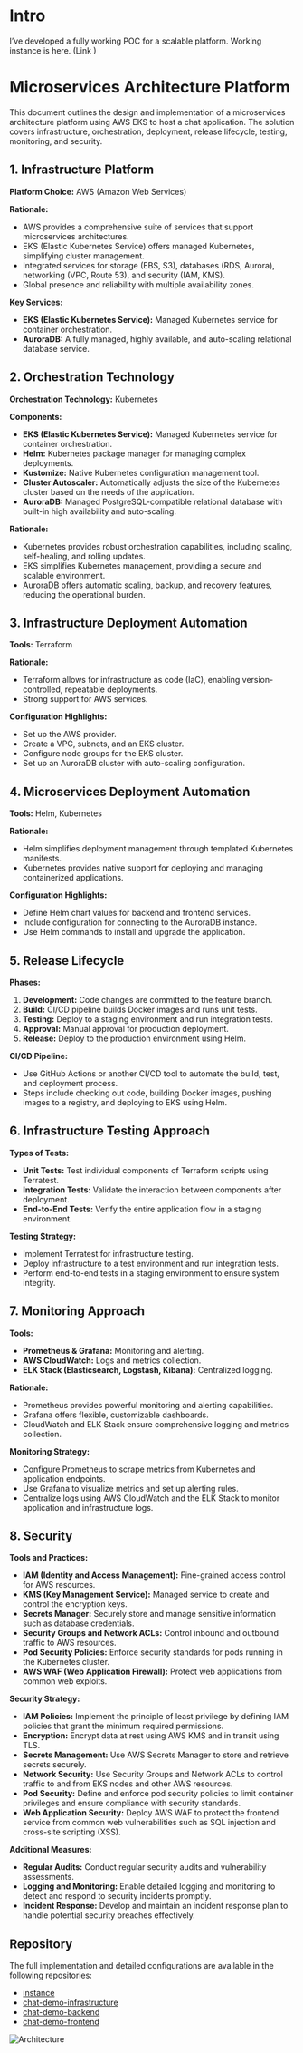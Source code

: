 # Intro

I’ve developed a fully working POC for a scalable platform. Working instance is here. (Link )

# Microservices Architecture Platform

This document outlines the design and implementation of a microservices architecture platform using AWS EKS to host a chat application. The solution covers infrastructure, orchestration, deployment, release lifecycle, testing, monitoring, and security.

## 1. Infrastructure Platform

**Platform Choice:** AWS (Amazon Web Services)

**Rationale:**
- AWS provides a comprehensive suite of services that support microservices architectures.
- EKS (Elastic Kubernetes Service) offers managed Kubernetes, simplifying cluster management.
- Integrated services for storage (EBS, S3), databases (RDS, Aurora), networking (VPC, Route 53), and security (IAM, KMS).
- Global presence and reliability with multiple availability zones.

**Key Services:**
- **EKS (Elastic Kubernetes Service):** Managed Kubernetes service for container orchestration.
- **AuroraDB:** A fully managed, highly available, and auto-scaling relational database service.

## 2. Orchestration Technology

**Orchestration Technology:** Kubernetes

**Components:**
- **EKS (Elastic Kubernetes Service):** Managed Kubernetes service for container orchestration.
- **Helm:** Kubernetes package manager for managing complex deployments.
- **Kustomize:** Native Kubernetes configuration management tool.
- **Cluster Autoscaler:** Automatically adjusts the size of the Kubernetes cluster based on the needs of the application.
- **AuroraDB:** Managed PostgreSQL-compatible relational database with built-in high availability and auto-scaling.

**Rationale:**
- Kubernetes provides robust orchestration capabilities, including scaling, self-healing, and rolling updates.
- EKS simplifies Kubernetes management, providing a secure and scalable environment.
- AuroraDB offers automatic scaling, backup, and recovery features, reducing the operational burden.

## 3. Infrastructure Deployment Automation

**Tools:** Terraform

**Rationale:**
- Terraform allows for infrastructure as code (IaC), enabling version-controlled, repeatable deployments.
- Strong support for AWS services.

**Configuration Highlights:**
- Set up the AWS provider.
- Create a VPC, subnets, and an EKS cluster.
- Configure node groups for the EKS cluster.
- Set up an AuroraDB cluster with auto-scaling configuration.

## 4. Microservices Deployment Automation

**Tools:** Helm, Kubernetes

**Rationale:**
- Helm simplifies deployment management through templated Kubernetes manifests.
- Kubernetes provides native support for deploying and managing containerized applications.

**Configuration Highlights:**
- Define Helm chart values for backend and frontend services.
- Include configuration for connecting to the AuroraDB instance.
- Use Helm commands to install and upgrade the application.

## 5. Release Lifecycle

**Phases:**
1. **Development:** Code changes are committed to the feature branch.
2. **Build:** CI/CD pipeline builds Docker images and runs unit tests.
3. **Testing:** Deploy to a staging environment and run integration tests.
4. **Approval:** Manual approval for production deployment.
5. **Release:** Deploy to the production environment using Helm.

**CI/CD Pipeline:**
- Use GitHub Actions or another CI/CD tool to automate the build, test, and deployment process.
- Steps include checking out code, building Docker images, pushing images to a registry, and deploying to EKS using Helm.

## 6. Infrastructure Testing Approach

**Types of Tests:**
- **Unit Tests:** Test individual components of Terraform scripts using Terratest.
- **Integration Tests:** Validate the interaction between components after deployment.
- **End-to-End Tests:** Verify the entire application flow in a staging environment.

**Testing Strategy:**
- Implement Terratest for infrastructure testing.
- Deploy infrastructure to a test environment and run integration tests.
- Perform end-to-end tests in a staging environment to ensure system integrity.

## 7. Monitoring Approach

**Tools:**
- **Prometheus & Grafana:** Monitoring and alerting.
- **AWS CloudWatch:** Logs and metrics collection.
- **ELK Stack (Elasticsearch, Logstash, Kibana):** Centralized logging.

**Rationale:**
- Prometheus provides powerful monitoring and alerting capabilities.
- Grafana offers flexible, customizable dashboards.
- CloudWatch and ELK Stack ensure comprehensive logging and metrics collection.

**Monitoring Strategy:**
- Configure Prometheus to scrape metrics from Kubernetes and application endpoints.
- Use Grafana to visualize metrics and set up alerting rules.
- Centralize logs using AWS CloudWatch and the ELK Stack to monitor application and infrastructure logs.

## 8. Security

**Tools and Practices:**
- **IAM (Identity and Access Management):** Fine-grained access control for AWS resources.
- **KMS (Key Management Service):** Managed service to create and control the encryption keys.
- **Secrets Manager:** Securely store and manage sensitive information such as database credentials.
- **Security Groups and Network ACLs:** Control inbound and outbound traffic to AWS resources.
- **Pod Security Policies:** Enforce security standards for pods running in the Kubernetes cluster.
- **AWS WAF (Web Application Firewall):** Protect web applications from common web exploits.

**Security Strategy:**
- **IAM Policies:** Implement the principle of least privilege by defining IAM policies that grant the minimum required permissions.
- **Encryption:** Encrypt data at rest using AWS KMS and in transit using TLS.
- **Secrets Management:** Use AWS Secrets Manager to store and retrieve secrets securely.
- **Network Security:** Use Security Groups and Network ACLs to control traffic to and from EKS nodes and other AWS resources.
- **Pod Security:** Define and enforce pod security policies to limit container privileges and ensure compliance with security standards.
- **Web Application Security:** Deploy AWS WAF to protect the frontend service from common web vulnerabilities such as SQL injection and cross-site scripting (XSS).

**Additional Measures:**
- **Regular Audits:** Conduct regular security audits and vulnerability assessments.
- **Logging and Monitoring:** Enable detailed logging and monitoring to detect and respond to security incidents promptly.
- **Incident Response:** Develop and maintain an incident response plan to handle potential security breaches effectively.

## Repository

The full implementation and detailed configurations are available in the following repositories:
- [instance](http://a48ccd0efc283442290669d6a5325a17-779552031.us-east-1.elb.amazonaws.com/)
- [chat-demo-infrastructure](https://github.com/akablockchain2/chat-demo-infrastructure)
- [chat-demo-backend](https://github.com/akablockchain2/chat-demo-backend)
- [chat-demo-frontend](https://github.com/akablockchain2/chat-demo-frontend)

![Architecture](static/arch.drawio.png)